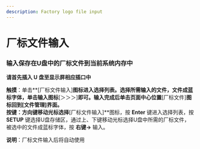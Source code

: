 ```yaml
---
description: Factory logo file input
---
```


# 厂标文件输入

### **输入保存在U盘中的厂标文件到当前系统内存中**

**请首先插入 U 盘至显示屏相应插口中**

**触摸**：单击**\[厂标文件输入\]**图标进入选择列表。选择所需输入的文件，文件成蓝标字体，单击输入图标**\[＞＞＞\]**即可。输入完成后单击页面中心位置**\[厂标文件\]**图标回到\[文件管理\]界面。  
**按键**：方向键移动光标选择**\[厂标文件输入\]**图标，按 **Enter** 键进入选择列表，按 **SETUP** 键选择U盘存储区，通过上、下键移动光标选择U盘中所需的厂标文件，被选中的文件成蓝标字体，按 **右键→** 输入。

**说明**：厂标文件输入后将自动使用

